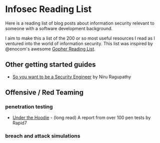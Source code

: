# Infosec Reading List

Here is a reading list of blog posts about information security relevant to someone with a software development background.  

I aim to make this a list of the 200 or so most useful resources I read as I ventured into the world of information security.  This list was inspired by @enocom's awesome [Gopher Reading List](https://github.com/enocom/gopher-reading-list).

## Other getting started guides
- [So you want to be a Security Engineer](https://medium.com/@niruragu/so-you-want-to-be-a-security-engineer-d8775976afb7) by Niru Ragupathy

## Offensive / Red Teaming
### penetration testing
- [Under the Hoodie](https://www.rapid7.com/info/under-the-hoodie/) - (long read) A report from over 100 pen tests by Rapid7

### breach and attack simulations